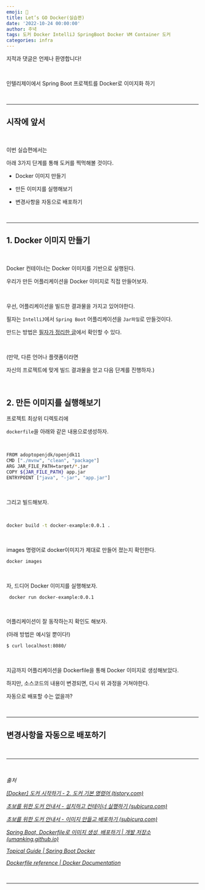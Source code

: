 ```yaml
---
emoji: 🔮
title: Let’s GO Docker(실습편)
date: '2022-10-24 00:00:00'
author: 주녁
tags: 도커 Docker IntelliJ SpringBoot Docker VM Container 도커
categories: infra
---
```


지적과 댓글은 언제나 환영합니다!

<br/>

인텔리제이에서 Spring Boot 프로젝트를 Docker로 이미지화 하기

<br>

---

## 시작에 앞서

<br>

이번 실습편에서는 

아래 3가지 단계를 통해 도커를 찍먹해볼 것이다.

- Docker 이미지 만들기

- 만든 이미지를 실행해보기

- 변경사항을 자동으로 배포하기

<br>

---

## 1. Docker 이미지 만들기

<br>

Docker 컨테이너는 Docker 이미지를 기반으로 실행된다.

우리가 만든 어플리케이션을 Docker 이미지로 직접 만들어보자.

<br>

우선, 어플리케이션을 빌드한 결과물을 가지고 있어야한다.

필자는 `IntelliJ`에서 `Spring Boot` 어플리케이션을 `Jar파일`로 만들것이다.

만드는 방법은 [필자가 정리한 글]()에서 확인할 수 있다.

<br>

(만약, 다른 언어나 플랫폼이라면 

자신의 프로젝트에 맞게 빌드 결과물을 얻고 다음 단계를 진행하자.)

<br>

## 2. 만든 이미지를 실행해보기

프로젝트 최상위 디렉토리에 

`dockerfile`을 아래와 같은 내용으로생성하자.

<br>

```bash
FROM adoptopenjdk/openjdk11
CMD ["./mvnw", "clean", "package"]
ARG JAR_FILE_PATH=target/*.jar
COPY ${JAR_FILE_PATH} app.jar
ENTRYPOINT ["java", "-jar", "app.jar"]
```

<br>

그리고 빌드해보자.

<br>

```bash
docker build -t docker-example:0.0.1 .
```

<br> 

images 명령어로 docker이미지가 제대로 만들어 졌는지 확인한다.

```bash
docker images 
```

<br> 

자, 드디어 Docker 이미지를 실행해보자.

```bash
 docker run docker-example:0.0.1
```

<br>

어플리케이션이 잘 동작하는지 확인도 해보자.

(아래 방법은 예시일 뿐이다!)

```bash
$ curl localhost:8080/ 
```

<br>

지금까지 어플리케이션을 Dockerfile을 통해 Docker 이미지로 생성해보았다.

하지만, 소스코드의 내용이 변경되면, 다시 위 과정을 거쳐야한다.

자동으로 배포할 수는 없을까?

<br>

---

## 변경사항을 자동으로 배포하기

<br>



---

<br>

_출처_

_[[Docker] 도커 시작하기 - 2. 도커 기본 명령어 (tistory.com)](https://da2uns2.tistory.com/entry/Docker-%EB%8F%84%EC%BB%A4-%EC%8B%9C%EC%9E%91%ED%95%98%EA%B8%B0-2-%EB%8F%84%EC%BB%A4-%EA%B8%B0%EB%B3%B8-%EB%AA%85%EB%A0%B9%EC%96%B4)_

_[초보를 위한 도커 안내서 - 설치하고 컨테이너 실행하기 (subicura.com)](https://subicura.com/2017/01/19/docker-guide-for-beginners-2.html)_

_[초보를 위한 도커 안내서 - 이미지 만들고 배포하기 (subicura.com)](https://subicura.com/2017/02/10/docker-guide-for-beginners-create-image-and-deploy.html)_

_[Spring Boot, Dockerfile로 이미지 생성, 배포하기 | 개발 저장소 (umanking.github.io)](https://umanking.github.io/2021/07/11/spring-boot-docker-starter/)_

_[Topical Guide | Spring Boot Docker](https://spring.io/guides/topicals/spring-boot-docker)_

_[Dockerfile reference | Docker Documentation](https://docs.docker.com/engine/reference/builder/)_


<br/>

---

```toc

```

